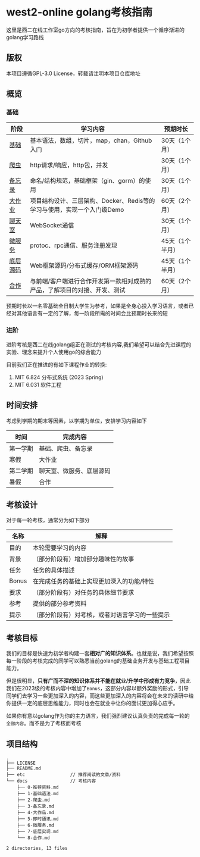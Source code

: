 # west2-online golang考核指南

这里是西二在线工作室go方向的考核指南，旨在为初学者提供一个循序渐进的golang学习路线

## 版权

本项目遵循GPL-3.0 License，转载请注明本项目仓库地址

## 概览

### 基础
| 阶段     | 学习内容                                                     | 预期时长        |
| -------- | ------------------------------------------------------------ | --------------- |
| [基础](docs/1-基础语法.md)     | 基本语法，数组，切片，map，chan，Github入门                  | 30天（1个月）   |
| [爬虫](docs/2-爬虫.md)        | http请求/响应，http包，并发                                  | 30天（1个月）   |
| [备忘录](docs/3-备忘录.md)   | 命名/结构规范，基础框架（gin、gorm）的使用                   | 30天（1个月）   |
| [大作业](docs/4-大作品.md)   | 项目结构设计、三层架构、Docker、Redis等的学习与使用，实现一个入门级Demo | 60天（2个月）   |
| [聊天室](docs/5-即时通讯.md)   | WebSocket通信                                                | 30天（1个月）   |
| [微服务](docs/6-微服务.md)   | protoc、rpc通信、服务注册发现                                | 45天（1个半月） |
| [底层源码](docs/7-底层实现.md) | Web框架源码/分布式缓存/ORM框架源码                           | 45天（1个半月） |
| [合作](docs/8-合作.md)     | 与前端/客户端进行合作开发第一款相对成熟的产品，了解项目的对接、开发、测试 | 60天（2个月）   |

预期时长以一名零基础全日制大学生为参考，如果是全身心投入学习语言，或者已经对其他语言有一定的了解，每一阶段所需的时间会比预期时长来的短

### 进阶

进阶考核是西二在线golang组正在测试的考核内容,我们希望可以结合先进课程的实验、理念来提升个人使用go的综合能力

目前我们正在推进的有如下课程作业的转换:

1. MIT 6.824 分布式系统 (2023 Spring)
2. MIT 6.031 软件工程

## 时间安排

考虑到学期的期末等因素，以学期为单位，安排学习内容如下

| 时间     | 完成内容                 |
| -------- | ------------------------ |
| 第一学期 | 基础、爬虫、备忘录       |
| 寒假     | 大作业                   |
| 第二学期 | 聊天室、微服务、底层源码 |
| 暑假     | 合作                     |

## 考核设计

对于每一轮考核，通常分为如下部分

| 名称  | 解释                                           |
| ----- | ---------------------------------------------- |
| 目的  | 本轮需要学习的内容                             |
| 背景  | （部分阶段有）增加部分趣味性的故事             |
| 任务  | 任务的具体描述                                 |
| Bonus | 在完成任务的基础上实现更加深入的功能/特性      |
| 要求  | （部分阶段有）对任务的具体细节要求             |
| 参考  | 提供的部分参考资料                             |
| 提示  | （部分阶段有）对考核，或者对语言学习的一些提示 |

## 考核目标

我们的目标是快速为初学者构建一套**相对广的知识体系**。也就是说，我们希望按照每一阶段的考核完成的同学可以熟悉当前golang的基础业务开发与基础工程项目能力。



但是很明显，**只有广而不深的知识体系并不能在就业/升学中形成有力竞争**，因此我们在2023级的考核内容中增加了`Bonus`，这部分内容以额外奖励的形式，引导同学们去学习一些更加深入的内容，而这些更加深入的内容将会在未来的读研中给你提供一定的底层思维能力，同时也会在就业中让你的面试更加得心应手。



如果你有意以golang作为你的主力语言，我们强烈建议认真负责的完成每一轮的`全部内容`。而不是为了考核而考核

## 项目结构

```
.
├── LICENSE
├── README.md
├── etc                 // 推荐阅读的文章/资料
└── docs                // 考核内容
    ├── 0-推荐资料.md
    ├── 1-基础语法.md
    ├── 2-爬虫.md
    ├── 3-备忘录.md
    ├── 4-大作品.md
    ├── 5-即时通讯.md
    ├── 6-微服务.md
    ├── 7-底层实现.md
    └── 8-合作.md

2 directories, 13 files
```
